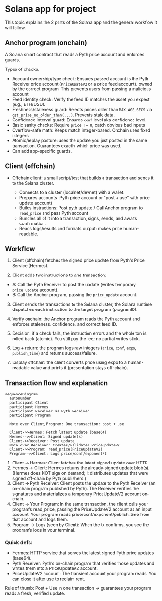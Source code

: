 # Solana app for project

This topic explains the 2 parts of the Solana app and the general workflow it will follow.

## Anchor program (onchain)

A Solana smart contract that reads a Pyth price account and enforces guards.
  
Types of checks:

- Account ownership/type check: Ensures passed account is the Pyth Receiver price account (`PriceUpateV2` or a price feed account), owned by the correct program. This prevents users from passing a malicious account.
- Feed identity check: Verify the feed ID matches the asset you expect (e.g., ETH/USD).
- Freshness/staleness guard: Rejects prices older than `MAX_AGE_SECS` via `get_price_no_older_than(...)`. Prevents stale data.
- Confidence interval guard: Ensures `conf` level aka confidence level.
- Basic sanity checks: Require `price != 0`, catch obvious bad inputs
- Overflow-safe math: Keeps match integer-based. Onchain uses fixed integers.
- Atomic/replay posture: uses the update you just posted in the same transaction. Guarantees exactly which price was used.
- Can add app-specific guards.

## Client (offchain)

- Offchain client: a small script/test that builds a transaction and sends it to the Solana cluster. 

  - Connects to a cluster (localnet/devnet) with a wallet.
  - Prepares accounts (Pyth price account or "post + use" with price update account)
  - Builds instructions: Post pyth update / Call Anchor program to `read_price` and pass Pyth account
  - Bundles all of it into a transaction, signs, sends, and awaits confirmation.
  - Reads logs/results and formats output: makes price human-readable.

## Workflow

1. Client (offchain) fetches the signed price update from Pyth's Price Service (Hermes).

2. Client adds two instructions to *one* transaction:
  - A: Call the Pyth Receiver to post the update (writes temporary `price_update` account).
  - B: Call the Anchor program, passing the `price_update` account.
  
3. Client sends the transactions to the Solana cluster, the Solana runtime dispatches each instruction to the target program (programID).

4. Verify onchain: the Anchor program reads the Pyth account and enforces staleness, confidence, and correct feed ID.
  
5. Decision: if a check fails, the instruction errors and the whole txn is rolled back (atomic). You still pay the fee; no partial writes stick.
  
6. Log + return: the program logs raw integers (`price`, `conf`, `expo`, `publish_time`) and returns success/failure.
  
7. Display offchain: the client converts price using expo to a human-readable value and prints it (presentation stays off-chain).


## Transaction flow and explanation

```mermaid
sequenceDiagram
  autonumber
  participant Client
  participant Hermes
  participant Receiver as Pyth Receiver
  participant Program

  Note over Client,Program: One transaction: post + use

  Client->>Hermes: Fetch latest update (base64)
  Hermes-->>Client: Signed update(s)
  Client->>Receiver: Post update
  Note over Receiver: Creates/validates PriceUpdateV2
  Client->>Program: read_price(PriceUpdateV2)
  Program-->>Client: Logs price/conf/exponent/t
```

1. Client → Hermes: Client fetches the latest signed update over HTTP.
2. Hermes → Client: Hermes returns the already-signed update blob(s). (Hermes does NOT sign on demand; it distributes updates that were signed off-chain by Pyth publishers.)
3. Client → Pyth Receiver: Client posts the update to the Pyth Receiver (an on-chain program published by Pyth). The Receiver verifies the signatures and materializes a temporary PriceUpdateV2 account on-chain.
4. Client → Your Program: In the same transaction, the client calls your program’s read_price, passing the PriceUpdateV2 account as an input account. Your program reads price/conf/exponent/publish_time from that account and logs them.
5. Program → Logs (seen by Client): When the tx confirms, you see the program’s logs in your terminal.

### Quick defs:

- Hermes: HTTP service that serves the latest signed Pyth price updates (base64).
- Pyth Receiver: Pyth’s on-chain program that verifies those updates and writes them into a PriceUpdateV2 account.
- PriceUpdateV2 account: The transient account your program reads. You can close it after use to reclaim rent.

Rule of thumb: Post + Use in one transaction → guarantees your program reads a fresh, verified update.
